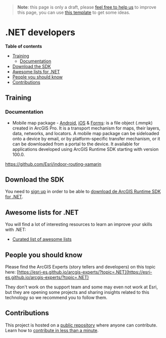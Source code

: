 > **Note**: this page is only a draft, please [feel free to help us](#contributions) to improve this page, you can use [this template](https://github.com/esri-es/awesome-arcgis/blob/master/RESOURCE_PAGE_TEMPLATE.md) to get some ideas.

# .NET developers
<!-- START doctoc generated TOC please keep comment here to allow auto update -->
<!-- DON'T EDIT THIS SECTION, INSTEAD RE-RUN doctoc TO UPDATE -->
**Table of contents**

- [Training](#training)
  - [Documentation](#documentation)
- [Download the SDK](#download-the-sdk)
- [Awesome lists for .NET](#awesome-lists-for-net)
- [People you should know](#people-you-should-know)
- [Contributions](#contributions)

<!-- END doctoc generated TOC please keep comment here to allow auto update -->

## Training
### Documentation
* Mobile map package - [Android](https://developers.arcgis.com/net/latest/android/guide/display-a-map.htm#ESRI_SECTION2_4CCB74E11EE04611849F3C0F41D9381C), [iOS](https://developers.arcgis.com/net/latest/ios/guide/display-a-map.htm#ESRI_SECTION2_4CCB74E11EE04611849F3C0F41D9381C) & [Forms](https://developers.arcgis.com/net/latest/forms/guide/display-a-map.htm#ESRI_SECTION2_4CCB74E11EE04611849F3C0F41D9381C): is a file object (.mmpk) created in ArcGIS Pro. It is a transport mechanism for maps, their layers, data, networks, and locators. A mobile map package can be sideloaded onto a device by email, or by platform-specific transfer mechanism, or it can be downloaded from a portal to the device. It available for applications developed using ArcGIS Runtime SDK starting with version 100.0.

https://github.com/Esri/indoor-routing-xamarin
## Download the SDK

You need to [sign up](https://developers.arcgis.com/sign-up/) in order to be able
to [download de ArcGIS Runtime SDK for .NET](https://developers.arcgis.com/downloads/).

## Awesome lists for .NET
You will find a lot of interesting resources to learn an improve your skills
with .NET:
* [Curated list of awesome lists](https://github.com/sindresorhus/awesome)

## People you should know
Please find the ArcGIS Experts (story tellers and developers) on this topic here: [https://esri-es.github.io/arcgis-experts/?topic=.NET](https://esri-es.github.io/arcgis-experts/?topic=.NET)

They don't work on the support team and some may even not work at Esri,
but they are opening some projects and sharing insights related to this
technology so we recommend you to follow them.

## Contributions

This project is hosted on a [public repository](https://github.com/hhkaos/awesome-arcgis) where anyone can contribute. Learn how to [contribute in less than a minute](https://github.com/hhkaos/awesome-arcgis/blob/master/CONTRIBUTING.md#contributions).